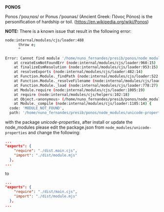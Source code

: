 **PONOS**

Ponos /ˈpoʊˌnɒs/ or Ponus /ˈpoʊnəs/ (Ancient Greek: Πόνος Pónos) is the personification of hardship or toil. (https://en.wikipedia.org/wiki/Ponos)

**NOTE:** There is a known issue that result in the following error:

``` sh
node:internal/modules/cjs/loader:488
      throw e;
      ^

Error: Cannot find module '/home/nuno_fernandes/presib/ponos/node_modules/unicode-properties/dist.main.cjs'
    at createEsmNotFoundErr (node:internal/modules/cjs/loader:960:15)
    at finalizeEsmResolution (node:internal/modules/cjs/loader:953:15)
    at resolveExports (node:internal/modules/cjs/loader:482:14)
    at Function.Module._findPath (node:internal/modules/cjs/loader:522:31)
    at Function.Module._resolveFilename (node:internal/modules/cjs/loader:919:27)
    at Function.Module._load (node:internal/modules/cjs/loader:778:27)
    at Module.require (node:internal/modules/cjs/loader:1005:19)
    at require (node:internal/modules/cjs/helpers:102:18)
    at Object.<anonymous> (/home/nuno_fernandes/presib/ponos/node_modules/fontkit/dist/main.cjs:8:32)
    at Module._compile (node:internal/modules/cjs/loader:1105:14) {
  code: 'MODULE_NOT_FOUND',
  path: '/home/nuno_fernandes/presib/ponos/node_modules/unicode-properties/package.json'
  ```




with the package *unicode-properties*, after install or update the node_modules please edit the package.json from ```node_modules/unicode-properties``` and change the following:

``` json
...
"exports": {
    "require": "./dist.main.cjs",
    "import": "./dist/module.mjs"
  },
...
```

to

``` json
...
"exports": {
    "require": "./dist/main.cjs",
    "import": "./dist/module.mjs"
  },
...
```